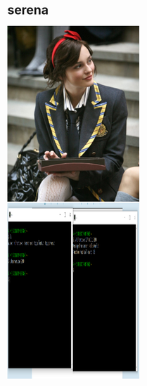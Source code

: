 # serena
<img width="300" height="400" src="./jpg/블레어.jpg"></img>
<img width="300" height="400" src="./jpg/4주차과제.png"></img>
